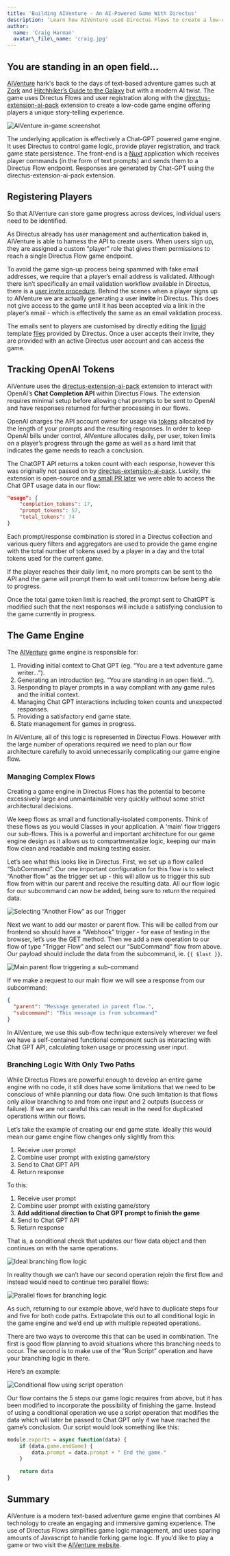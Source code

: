 ```yaml
---
title: 'Building AIVenture - An AI-Powered Game With Directus'
description: ‘Learn how AIVenture used Directus Flows to create a low-code, AI based, text-adventure game engine in the style of the classic Zork games.’
author:
  name: 'Craig Harman'
  avatar\_file\_name: 'craig.jpg'
---
```


## You are standing in an open field…

[AIVenture][1] hark's back to the days of text-based adventure games such at [Zork][2] and [Hitchhiker’s Guide to the Galaxy][3] but with a modern AI twist. The game uses Directus Flows and user registration along with the [directus-extension-ai-pack][4] extension to create a low-code game engine offering players a unique story-telling experience.

![AIVenture in-game screenshot][image-1]

The underlying application is effectively a Chat-GPT powered game engine. It uses Directus to control game logic, provide player registration, and track game state persistence. The front-end is a [Nuxt][5] application which receives player commands (in the form of text prompts) and sends them to a Directus Flow endpoint. Responses are generated by Chat-GPT using the directus-extension-ai-pack extension.

## Registering Players
So that AIVenture can store game progress across devices, individual users need to be identified. 

As Directus already has user management and authentication baked in, AIVenture is able to harness the API to create users. When users sign up, they are assigned a custom “player” role that gives them permissions to reach a single Directus Flow game endpoint.

To avoid the game sign-up process being spammed with fake email addresses, we require that a player’s email address is validated. Although there isn’t specifically an email validation workflow available in Directus, there is a [user invite procedure][6]. Behind the scenes when a player signs up to AIVenture we are actually generating a user **invite** in Directus. This does not give access to the game until it has been accepted via a link in the player’s email - which is effectively the same as an email validation process.

The emails sent to players are customised by directly editing the [liquid][7] template [files][8] provided by Directus. Once a user accepts their invite, they are provided with an active Directus user account and can access the game.

## Tracking OpenAI Tokens
AIVenture uses the [directus-extension-ai-pack][9] extension to interact with OpenAI’s **Chat Completion API** within Directus Flows. The extension requires minimal setup before allowing chat prompts to be sent to OpenAI and have responses returned for further processing in our flows.

OpenAI charges the API account owner for usage via [tokens][10] allocated by the length of your prompts and the resulting responses. In order to keep OpenAI bills under control, AIVenture allocates daily, per user, token limits on a player’s progress through the game as well as a hard limit that indicates the game needs to reach a conclusion.

The ChatGPT API returns a token count with each response, however this was originally not passed on by [directus-extension-ai-pack][11]. Luckily, the extension is open-source and [a small PR later][12] we were able to access the Chat GPT usage data in our flow:

```json
"usage": {
    "completion_tokens": 17,
    "prompt_tokens": 57,
    "total_tokens": 74
} 
```

Each prompt/response combination is stored in a Directus collection and various query filters and aggregators are used to provide the game engine with the total number of tokens used by a player in a day and the total tokens used for the current game.

If the player reaches their daily limit, no more prompts can be sent to the API and the game will prompt them to wait until tomorrow before being able to progress.

Once the total game token limit is reached, the prompt sent to ChatGPT is modified such that the next responses will include a satisfying conclusion to the game currently in progress.

## The Game Engine
The [AIVenture][13] game engine is responsible for:

1. Providing initial context to Chat GPT (eg. “You are a text adventure game writer…”).
2. Generating an introduction (eg. “You are standing in an open field…”).
3. Responding to player prompts in a way compliant with any game rules and the initial context.
4. Managing Chat GPT interactions including token counts and unexpected responses.
5. Providing a satisfactory end game state.
6. State management for games in progress.

In AIVenture, all of this logic is represented in Directus Flows. However with the large number of operations required we need to plan our flow architecture carefully to avoid unnecessarily complicating our game engine flow.

### Managing Complex Flows

Creating a game engine in Directus Flows has the potential to become excessively large and unmaintainable very quickly without some strict architectural decisions. 

We keep flows as small and functionally-isolated components. Think of these flows as you would Classes in your application. A 'main' flow triggers our sub-flows. This is a powerful and important architecture for our game engine design as it allows us to compartmentalize logic, keeping our main flow clean and readable and making testing easier. 

Let’s see what this looks like in Directus. First, we set up a flow called “SubCommand”. Our one important configuration for this flow is to select “Another flow” as the trigger set up - this will allow us to trigger this sub flow from within our parent and receive the resulting data. All our flow logic for our subcommand can now be added, being sure to return the required data.

![Selecting “Another Flow” as our Trigger][image-2]

Next we want to add our master or parent flow. This will be called from our frontend so should have a “Webhook” trigger - for ease of testing in the browser, let’s use the GET method. Then we add a new operation to our flow of type “Trigger Flow” and select our “SubCommand” flow from above. Our payload should include the data from the subcommand, ie. `{{ $last }}`.

![Main parent flow triggering a sub-command][image-3]

If we make a request to our main flow we will see a response from our subcommand:

```json
{
  "parent": "Message generated in parent flow.",
  "subcommand": "This message is from subcommand"
}
```

In AIVenture, we use this sub-flow technique extensively wherever we feel we have a self-contained functional component such as interacting with Chat GPT API, calculating token usage or processing user input.

### Branching Logic With Only Two Paths

While Directus Flows are powerful enough to develop an entire game engine with no code, it still does have some limitations that we need to be conscious of while planning our data flow. One such limitation is that flows only allow branching to and from one input and 2 outputs (success or failure). If we are not careful this can result in the need for duplicated operations within our flows.

Let’s take the example of creating our end game state. Ideally this would mean our game engine flow changes only slightly from this:

1. Receive user prompt
2. Combine user prompt with existing game/story
3. Send to Chat GPT API
4. Return response

To this:

1. Receive user prompt
2. Combine user prompt with existing game/story
3. **Add additional direction to Chat GPT prompt to finish the game**
4. Send to Chat GPT API
5. Return response

That is, a conditional check that updates our flow data object and then continues on with the same operations.

![Ideal branching flow logic][image-4]

In reality though we can’t have our second operation rejoin the first flow and instead would need to continue two parallel flows:

![Parallel flows for branching logic][image-5]

As such, returning to our example above, we’d have to duplicate steps four and five for both code paths. Extrapolate this out to all conditional logic in the game engine and we’d end up with multiple repeated operations.

There are two ways to overcome this that can be used in combination. The first is good flow planning to avoid situations where this branching needs to occur. The second is to make use of the “Run Script” operation and have your branching logic in there. 

Here’s an example:

![Conditional flow using script operation][image-6]

Our flow contains the 5 steps our game logic requires from above, but it has been modified to incorporate the possibility of finishing the game. Instead of using a conditional operation we use a script operation that modifies the data which will later be passed to Chat GPT only if we have reached the game’s conclusion. Our script would look something like this:

```ts
module.exports = async function(data) {
	if (data.game.endGame) {
		data.prompt = data.prompt + " End the game."
	}
	
	return data
}
```


## Summary

AIVenture is a modern text-based adventure game engine that combines AI technology to create an engaging and immersive gaming experience. The use of Directus Flows simplifies game logic management, and uses sparing amounts of Javascript to handle forking game logic. If you’d like to play a game or two visit the [AIVenture website][14].

[1]:	https://aiventure.craigharman.com
[2]:	https://en.wikipedia.org/wiki/Zork "Zork"
[3]:	https://en.wikipedia.org/wiki/The_Hitchhiker%27s_Guide_to_the_Galaxy_(video_game) "Hitchhiker's Guide to the Glaxy"
[4]:	https://github.com/br41nslug/directus-extension-ai-pack
[5]:	https://nuxt.com/
[6]:	https://docs.directus.io/reference/system/users.html#invite-a-new-user "User invite procedure"
[7]:	https://shopify.github.io/liquid/
[8]:	https://github.com/directus/directus/tree/main/api/src/services/mail/templates
[9]:	https://github.com/br41nslug/directus-extension-ai-pack
[10]:	https://platform.openai.com/docs/guides/gpt/managing-tokens
[11]:	https://github.com/br41nslug/directus-extension-ai-pack
[12]:	https://github.com/br41nslug/directus-extension-ai-pack/pull/7 "Return Chat GPT usage data"
[13]:	https://aiventure.craigharman.com
[14]:	https://aiventure.craigharman.com "AIVenture"

[image-1]:	./aiventure-game-screenshot.png
[image-2]:	./sub-command.png
[image-3]:	./main-comannd-flow.png
[image-4]:	./ideal-flow-logic.png
[image-5]:	./actual-flow-logic.png
[image-6]:	./conditional-flow-with-script.png